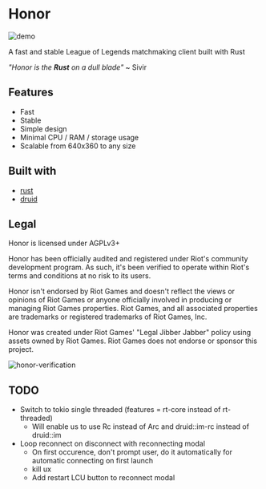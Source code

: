 # Honor

![demo](https://user-images.githubusercontent.com/60191958/106922789-66976180-66db-11eb-8b0b-98d92d7d539d.png)

A fast and stable League of Legends matchmaking client built with Rust 

*"Honor is the **Rust** on a dull blade"* ~ Sivir

## Features

- Fast
- Stable
- Simple design
- Minimal CPU / RAM / storage usage
- Scalable from 640x360 to any size

## Built with

- [rust](https://www.rust-lang.org/)
- [druid](https://github.com/linebender/druid)

## Legal

Honor is licensed under AGPLv3+

Honor has been officially audited and registered under Riot's community development program. As such, it's been verified to operate within Riot's terms and conditions at no risk to its users.

Honor isn't endorsed by Riot Games and doesn't reflect the views or opinions of Riot Games or anyone officially involved in producing or managing Riot Games properties. Riot Games, and all associated properties are trademarks or registered trademarks of Riot Games, Inc.

Honor was created under Riot Games' "Legal Jibber Jabber" policy using assets owned by Riot Games.  Riot Games does not endorse or sponsor this project.

![honor-verification](https://user-images.githubusercontent.com/60191958/106815793-5c755480-6642-11eb-8fa9-d5e30c9c3155.png)

## TODO

- Switch to tokio single threaded (features = rt-core instead of rt-threaded)
	- Will enable us to use Rc instead of Arc and druid::im-rc instead of druid::im
- Loop reconnect on disconnect with reconnecting modal
    - On first occurence, don't prompt user, do it automatically for automatic connecting on first launch
    - kill ux
	- Add restart LCU button to reconnect modal
